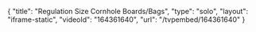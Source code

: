 {
    "title": "Regulation Size Cornhole Boards\/Bags",
    "type": "solo",
    "layout": "iframe-static",
    "videoId": "164361640",
    "url": "\/tvpembed\/164361640"
}